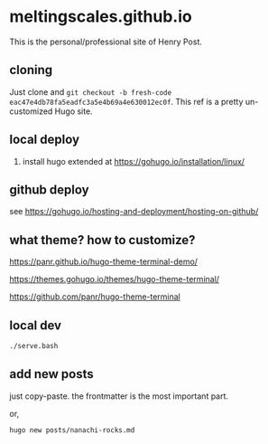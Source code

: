 # meltingscales.github.io

This is the personal/professional site of Henry Post.

## cloning

Just clone and `git checkout -b fresh-code eac47e4db78fa5eadfc3a5e4b69a4e630012ec0f`. This ref is a pretty un-customized Hugo site.

## local deploy

1. install hugo extended at https://gohugo.io/installation/linux/

## github deploy

see https://gohugo.io/hosting-and-deployment/hosting-on-github/

## what theme? how to customize?

https://panr.github.io/hugo-theme-terminal-demo/

https://themes.gohugo.io/themes/hugo-theme-terminal/

https://github.com/panr/hugo-theme-terminal

## local dev

```bash
./serve.bash
```

## add new posts

just copy-paste. the frontmatter is the most important part.

or, 

```bash
hugo new posts/nanachi-rocks.md
```